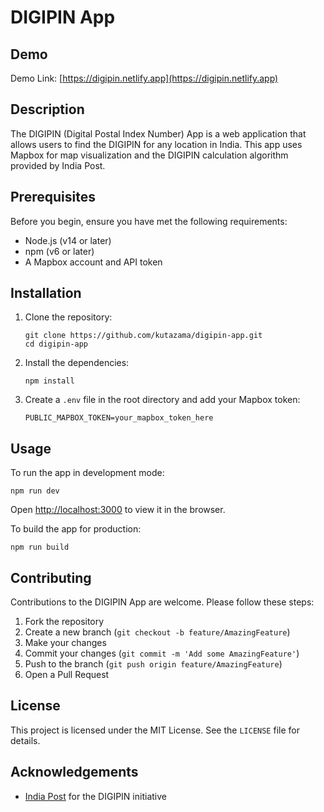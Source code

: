 # DIGIPIN App

## Demo

Demo Link: [https://digipin.netlify.app](https://digipin.netlify.app)

## Description

The DIGIPIN (Digital Postal Index Number) App is a web application that allows users to find the DIGIPIN for any location in India. This app uses Mapbox for map visualization and the DIGIPIN calculation algorithm provided by India Post.

## Prerequisites

Before you begin, ensure you have met the following requirements:

- Node.js (v14 or later)
- npm (v6 or later)
- A Mapbox account and API token

## Installation

1. Clone the repository:
   ```
   git clone https://github.com/kutazama/digipin-app.git
   cd digipin-app
   ```

2. Install the dependencies:
   ```
   npm install
   ```

3. Create a `.env` file in the root directory and add your Mapbox token:
   ```
   PUBLIC_MAPBOX_TOKEN=your_mapbox_token_here
   ```

## Usage

To run the app in development mode:

```
npm run dev
```

Open [http://localhost:3000](http://localhost:3000) to view it in the browser.

To build the app for production:

```
npm run build
```

## Contributing

Contributions to the DIGIPIN App are welcome. Please follow these steps:

1. Fork the repository
2. Create a new branch (`git checkout -b feature/AmazingFeature`)
3. Make your changes
4. Commit your changes (`git commit -m 'Add some AmazingFeature'`)
5. Push to the branch (`git push origin feature/AmazingFeature`)
6. Open a Pull Request

## License

This project is licensed under the MIT License. See the `LICENSE` file for details.

## Acknowledgements

- [India Post](https://www.indiapost.gov.in) for the DIGIPIN initiative


